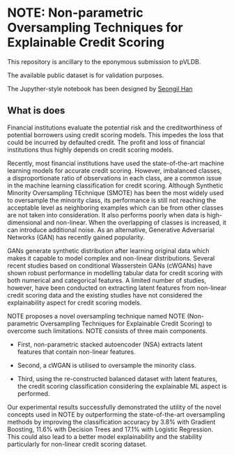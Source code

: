 # NOTE: Non-parametric Oversampling Techniques for Explainable Credit Scoring

This repository is ancillary to the eponymous submission to pVLDB.

The available public dataset is for validation purposes.

The Jupyther-style notebook has been designed by [Seongil Han](https://www.dcs.bbk.ac.uk/about/people/research-students/han-seongil/)

## What is does
Financial institutions evaluate the potential risk and the creditworthiness of potential borrowers using credit scoring models. 
This impedes the loss that could be incurred by defaulted credit. 
The profit and loss of financial institutions thus highly depends on credit scoring models. 

Recently, most financial institutions have used the state-of-the-art machine learning models for accurate credit scoring. 
However, imbalanced classes, a disproportionate ratio of observations in each class, are a common issue in the machine learning classification for credit scoring. 
Although Synthetic Minority Oversampling TEchnique (SMOTE) has been the most widely used to oversample the minority class, its performance is still not reaching the acceptable level as neighboring examples which can be from other classes are not taken into consideration. 
It also performs poorly when data is high-dimensional and non-linear. When the overlapping of classes is increased, it can introduce additional noise. As an alternative, Generative Adversarial Networks (GAN) has recently gained popularity. 

GANs generate synthetic distribution after learning original data which makes it capable to model complex and non-linear distributions. 
Several recent studies based on conditional Wasserstein GANs (cWGANs) have shown robust performance in modelling tabular data for credit scoring with both numerical and categorical features. 
A limited number of studies, however, have been conducted on extracting latent features from non-linear credit scoring data and the existing studies have not considered the explainability aspect for credit scoring models. 

NOTE proposes a novel oversampling technique named NOTE (Non-parametric Oversampling Techniques for Explainable Credit Scoring) to overcome such limitations. 
NOTE consists of three main components. 

* First, non-parametric stacked autoencoder (NSA) extracts latent features that contain non-linear features. 

* Second, a cWGAN is utilised to oversample the minority class. 

* Third, using the re-constructed balanced dataset with latent features, the credit scoring classification considering the explainable ML aspect is performed. 

Our experimental results successfully demonstrated the utility of the novel concepts used in NOTE by outperforming the state-of-the-art oversampling methods by improving the classification accuracy by 3.8\% with Gradient Boosting, 11.6\% with Decision Trees and 17.1\% with Logistic Regression. 
This could also lead to a better model explainability and the stability particularly for non-linear credit scoring dataset. 

